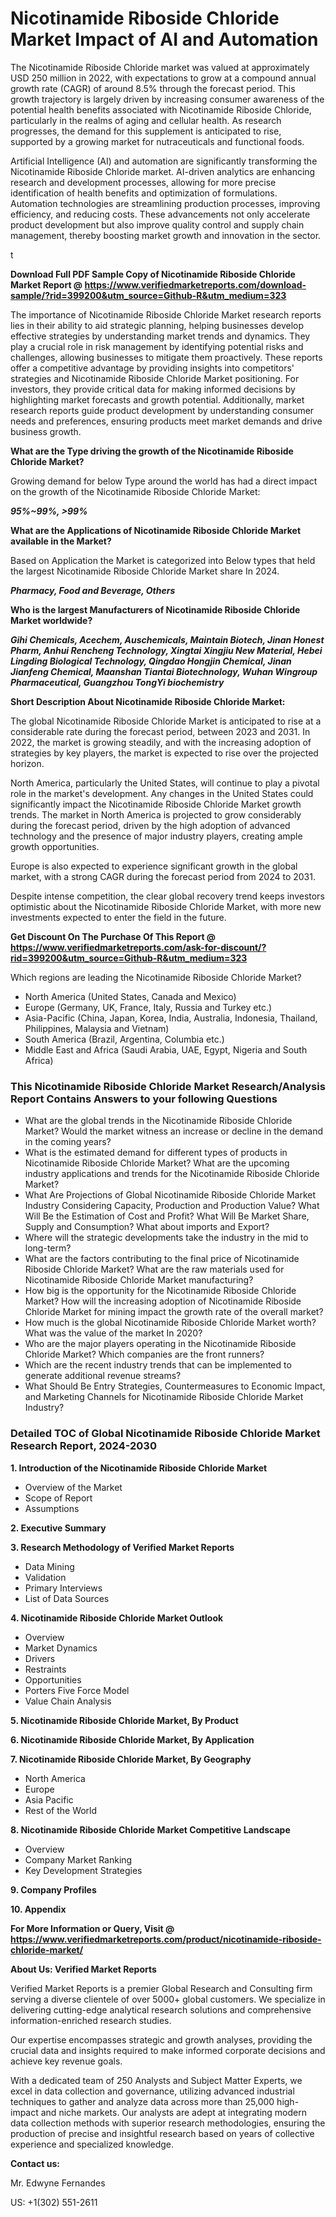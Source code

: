 <meta name="title" content="Global Nicotinamide Riboside Chloride Market Impact of AI and Automation"><meta name="description" content="The Nicotinamide Riboside Chloride market was valued at approximately USD 250 million in 2022, with expectations to grow at a compound annual growth rate (CAGR) of aro"><meta name="title" content="Nicotinamide Riboside Chloride Market Size, Share, Scope, Trends, Growth, Opportunities, Analysis, Forecast"><h1>Nicotinamide Riboside Chloride Market Impact of AI and Automation</h1><p>The Nicotinamide Riboside Chloride market was valued at approximately USD 250 million in 2022, with expectations to grow at a compound annual growth rate (CAGR) of around 8.5% through the forecast period. This growth trajectory is largely driven by increasing consumer awareness of the potential health benefits associated with Nicotinamide Riboside Chloride, particularly in the realms of aging and cellular health. As research progresses, the demand for this supplement is anticipated to rise, supported by a growing market for nutraceuticals and functional foods.</p><p>Artificial Intelligence (AI) and automation are significantly transforming the Nicotinamide Riboside Chloride market. AI-driven analytics are enhancing research and development processes, allowing for more precise identification of health benefits and optimization of formulations. Automation technologies are streamlining production processes, improving efficiency, and reducing costs. These advancements not only accelerate product development but also improve quality control and supply chain management, thereby boosting market growth and innovation in the sector.</p>t</p><p id="" class=""><strong>Download Full PDF Sample Copy of Nicotinamide Riboside Chloride Market Report @ <a href="https://www.verifiedmarketreports.com/download-sample/?rid=399200&utm_source=Github-R&utm_medium=323" target="_blank">https://www.verifiedmarketreports.com/download-sample/?rid=399200&utm_source=Github-R&utm_medium=323</a></strong></p><p>The importance of&nbsp;Nicotinamide Riboside Chloride Market research reports lies in their ability to aid strategic planning, helping businesses develop effective strategies by understanding market trends and dynamics. They play a crucial role in risk management by identifying potential risks and challenges, allowing businesses to mitigate them proactively. These reports offer a competitive advantage by providing insights into competitors' strategies and Nicotinamide Riboside Chloride Market positioning. For investors, they provide critical data for making informed decisions by highlighting market forecasts and growth potential. Additionally, market research reports guide product development by understanding consumer needs and preferences, ensuring products meet market demands and drive business growth.</p><p><strong>What are the&nbsp;Type driving the growth of the Nicotinamide Riboside Chloride Market?</strong></p><p id="" class="">Growing demand for below Type around the world has had a direct impact on the growth of the Nicotinamide Riboside Chloride Market:</p><em><strong>95%~99%, >99%</strong></em></p><strong>What are the&nbsp;Applications&nbsp;of Nicotinamide Riboside Chloride Market available in the Market?</strong></p><p id="" class="">Based on Application the Market is categorized into Below types that held the largest Nicotinamide Riboside Chloride Market share In 2024.</p><em><strong>Pharmacy, Food and Beverage, Others</strong></em></p><strong>Who is the largest Manufacturers of Nicotinamide Riboside Chloride Market worldwide?</strong></p><p><em><strong>Gihi Chemicals, Acechem, Auschemicals, Maintain Biotech, Jinan Honest Pharm, Anhui Rencheng Technology, Xingtai Xingjiu New Material, Hebei Lingding Biological Technology, Qingdao Hongjin Chemical, Jinan Jianfeng Chemical, Maanshan Tiantai Biotechnology, Wuhan Wingroup Pharmaceutical, Guangzhou TongYi biochemistry</strong></em></p><p id="" class=""><strong>Short Description About Nicotinamide Riboside Chloride Market:</strong></p><p>The global Nicotinamide Riboside Chloride Market is anticipated to rise at a considerable rate during the forecast period, between 2023 and 2031. In 2022, the market is growing steadily, and with the increasing adoption of strategies by key players, the market is expected to rise over the projected horizon.</p><p>North America, particularly the United States, will continue to play a pivotal role in the market's development. Any changes in the United States could significantly impact the Nicotinamide Riboside Chloride Market growth trends. The market in North America is projected to grow considerably during the forecast period, driven by the high adoption of advanced technology and the presence of major industry players, creating ample growth opportunities.</p><p>Europe is also expected to experience significant growth in the global market, with a strong CAGR during the forecast period from 2024 to 2031.</p><p>Despite intense competition, the clear global recovery trend keeps investors optimistic about the Nicotinamide Riboside Chloride Market, with more new investments expected to enter the field in the future.</p><p id="" class=""><strong>Get Discount On The Purchase Of This Report @ <a href="https://www.verifiedmarketreports.com/ask-for-discount/?rid=399200&utm_source=Github-R&utm_medium=323" target="_blank">https://www.verifiedmarketreports.com/ask-for-discount/?rid=399200&utm_source=Github-R&utm_medium=323</a></strong></p>Which regions are leading the Nicotinamide Riboside Chloride Market?</p><ul><li>North America (United States, Canada and Mexico)</li><li>Europe (Germany, UK, France, Italy, Russia and Turkey etc.)</li><li>Asia-Pacific (China, Japan, Korea, India, Australia, Indonesia, Thailand, Philippines, Malaysia and Vietnam)</li><li>South America (Brazil, Argentina, Columbia etc.)</li><li>Middle East and Africa (Saudi Arabia, UAE, Egypt, Nigeria and South Africa)</li></ul><h3 id="" class="">This Nicotinamide Riboside Chloride Market Research/Analysis Report Contains Answers to your following Questions</h3><ul><li>What are the global trends in the Nicotinamide Riboside Chloride Market? Would the market witness an increase or decline in the demand in the coming years?</li><li>What is the estimated demand for different types of products in Nicotinamide Riboside Chloride Market? What are the upcoming industry applications and trends for the Nicotinamide Riboside Chloride Market?</li><li>What Are Projections of Global Nicotinamide Riboside Chloride Market Industry Considering Capacity, Production and Production Value? What Will Be the Estimation of Cost and Profit? What Will Be Market Share, Supply and Consumption? What about imports and Export?</li><li>Where will the strategic developments take the industry in the mid to long-term?</li><li>What are the factors contributing to the final price of Nicotinamide Riboside Chloride Market? What are the raw materials used for Nicotinamide Riboside Chloride Market manufacturing?</li><li>How big is the opportunity for the Nicotinamide Riboside Chloride Market? How will the increasing adoption of Nicotinamide Riboside Chloride Market for mining impact the growth rate of the overall market?</li><li>How much is the global Nicotinamide Riboside Chloride Market worth? What was the value of the market In 2020?</li><li>Who are the major players operating in the Nicotinamide Riboside Chloride Market? Which companies are the front runners?</li><li>Which are the recent industry trends that can be implemented to generate additional revenue streams?</li><li>What Should Be Entry Strategies, Countermeasures to Economic Impact, and Marketing Channels for Nicotinamide Riboside Chloride Market Industry?</li></ul><h3 id="" class="">Detailed TOC of Global Nicotinamide Riboside Chloride Market Research Report, 2024-2030</h3><p id="" class=""><strong>1. Introduction of the Nicotinamide Riboside Chloride Market</strong></p><ul><li>Overview of the Market</li><li>Scope of Report</li><li>Assumptions</li></ul><p id="" class=""><strong>2. Executive Summary</strong></p><p id="" class=""><strong>3. Research Methodology of Verified Market Reports</strong></p><ul><li>Data Mining</li><li>Validation</li><li>Primary Interviews</li><li>List of Data Sources</li></ul><p id="" class=""><strong>4. Nicotinamide Riboside Chloride Market Outlook</strong></p><ul><li>Overview</li><li>Market Dynamics</li><li>Drivers</li><li>Restraints</li><li>Opportunities</li><li>Porters Five Force Model</li><li>Value Chain Analysis</li></ul><p id="" class=""><strong>5. Nicotinamide Riboside Chloride Market, By Product</strong></p><p id="" class=""><strong>6. Nicotinamide Riboside Chloride Market, By Application</strong></p><p id="" class=""><strong>7. Nicotinamide Riboside Chloride Market, By Geography</strong></p><ul><li>North America</li><li>Europe</li><li>Asia Pacific</li><li>Rest of the World</li></ul><p id="" class=""><strong>8. Nicotinamide Riboside Chloride Market Competitive Landscape</strong></p><ul><li>Overview</li><li>Company Market Ranking</li><li>Key Development Strategies</li></ul><p id="" class=""><strong>9. Company Profiles</strong></p><p id="" class=""><strong>10. Appendix</strong></p><p id="" class=""><strong>For More Information or Query, Visit @ <a href="https://www.verifiedmarketreports.com/product/nicotinamide-riboside-chloride-market/" target="_blank">https://www.verifiedmarketreports.com/product/nicotinamide-riboside-chloride-market/</a></strong></p><p id="" class=""><strong>About Us: Verified Market Reports</strong></p><p id="" class="">Verified Market Reports is a premier Global Research and Consulting firm serving a diverse clientele of over 5000+ global customers. We specialize in delivering cutting-edge analytical research solutions and comprehensive information-enriched research studies.</p><p id="" class="">Our expertise encompasses strategic and growth analyses, providing the crucial data and insights required to make informed corporate decisions and achieve key revenue goals.</p><p id="" class="">With a dedicated team of 250 Analysts and Subject Matter Experts, we excel in data collection and governance, utilizing advanced industrial techniques to gather and analyze data across more than 25,000 high-impact and niche markets. Our analysts are adept at integrating modern data collection methods with superior research methodologies, ensuring the production of precise and insightful research based on years of collective experience and specialized knowledge.</p><p id="" class=""><strong>Contact us:</strong></p><p id="" class="">Mr. Edwyne Fernandes</p><p id="" class="">US: +1(302) 551-2611</p>